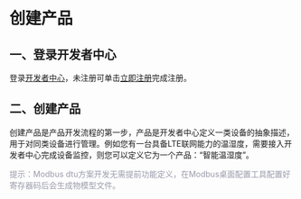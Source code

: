 ﻿# 创建产品

## __一、登录开发者中心__
登录<a href="https://iot.quectelcn.com" target="_blank">开发者中心</a>，未注册可单击<a href="https://iot.quectelcn.com/registerType" target="_blank">立即注册</a>完成注册。

## __二、创建产品__
创建产品是产品开发流程的第一步，产品是开发者中心定义一类设备的抽象描述，用于对同类设备进行管理。例如您有一台具备LTE联网能力的温湿度，需要接入开发者中心完成设备监控，则您可以定义它为一个产品：“智能温湿度”。	


<span style="color:#999AAA">提示：Modbus dtu方案开发无需提前功能定义，在Modbus桌面配置工具配置好寄存器码后会生成物模型文件。</span>
